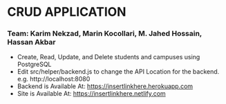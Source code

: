 # CRUD APPLICATION

### Team: Karim Nekzad, Marin Kocollari, M. Jahed Hossain, Hassan Akbar

- Create, Read, Update, and Delete students and campuses using PostgreSQL
- Edit src/helper/backend.js to change the API Location for the backend. e.g. http://localhost:8080
- Backend is Available At: https://insertlinkhere.herokuapp.com
- Site is Available At: https://insertlinkhere.netlify.com
